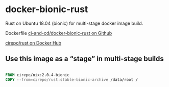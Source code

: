 # docker-bionic-rust

Rust on Ubuntu 18.04 (bionic) for multi-stage docker image build.

Dockerfile [ci-and-cd/docker-bionic-rust on Github](https://github.com/ci-and-cd/docker-bionic-rust)

[cirepo/rust on Docker Hub](https://hub.docker.com/r/cirepo/rust/)


## Use this image as a “stage” in multi-stage builds

```dockerfile

FROM cirepo/nix:2.0.4-bionic
COPY --from=cirepo/rust:stable-bionic-archive /data/root /

```
